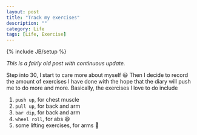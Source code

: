 ```yaml
---
layout: post
title: "Track my exercises"
description: ""
category: Life
tags: [Life, Exercise]
---
```

{% include JB/setup %}

<script type="text/javascript" src="http://cdn.mathjax.org/mathjax/latest/MathJax.js?config=TeX-AMS-MML_HTMLorMML"></script>

_This is a fairly old post with continuous update._

Step into 30, I start to care more about myself :smiley: Then I decide to record the amount of exercises I have done with the hope that the diary will push me to do more and more. Basically, the exercises I love to do include

1. `push up`, for chest muscle
1. `pull up`, for back and arm 
1. `bar dip`, for back and arm
1. `wheel roll`, for abs :laughing:
1. some lifting exercises, for arms :muscle:


<script src="http://d3js.org/d3.v3.min.js" charset="utf-8"></script>

<style>

body {
  shape-rendering: crispEdges;
}

.day {
  fill: #fff;
  stroke: #ccc;
}

.month {
  fill: none;
  stroke: #000;
  stroke-width: 2px;
}

.RdYlGn .q0-11{fill:rgb(165,0,38)}
.RdYlGn .q1-11{fill:rgb(215,48,39)}
.RdYlGn .q2-11{fill:rgb(244,109,67)}
.RdYlGn .q3-11{fill:rgb(253,174,97)}
.RdYlGn .q4-11{fill:rgb(254,224,139)}
.RdYlGn .q5-11{fill:rgb(255,255,191)}
.RdYlGn .q6-11{fill:rgb(217,239,139)}
.RdYlGn .q7-11{fill:rgb(166,217,106)}
.RdYlGn .q8-11{fill:rgb(102,189,99)}
.RdYlGn .q9-11{fill:rgb(26,152,80)}
.RdYlGn .q10-11{fill:rgb(0,104,55)}

</style>

<example1>
	
<script type="text/javascript">



  var sessions = [
{'date': '2015-11-19', 'pull_up': 40, 'push_up': 20  , 'ab_wheel_roll': 0  , 'bar_dip': 70  , 'gym': 1, 'arm': 0  , 'shoulder': 0 , 'bouldering': 0 },
{'date': '2015-11-10', 'pull_up': 40, 'push_up': 0   , 'ab_wheel_roll': 0  , 'bar_dip': 60  , 'gym': 1, 'arm': 0  , 'shoulder': 0 , 'bouldering': 0 },
{'date': '2015-10-30', 'pull_up': 50, 'push_up': 70  , 'ab_wheel_roll': 0  , 'bar_dip': 0   , 'gym': 1, 'arm': 0  , 'shoulder': 0 , 'bouldering': 0 },
{'date': '2015-10-27', 'pull_up':  0, 'push_up': 150 , 'ab_wheel_roll': 0  , 'bar_dip': 0   , 'gym': 0, 'arm': 0  , 'shoulder': 0 , 'bouldering': 0 },
{'date': '2015-10-23', 'pull_up': 50, 'push_up': 0   , 'ab_wheel_roll': 0  , 'bar_dip': 70  , 'gym': 1, 'arm': 0  , 'shoulder': 40, 'bouldering': 0 },
{'date': '2015-10-20', 'pull_up': 50, 'push_up': 0   , 'ab_wheel_roll': 0  , 'bar_dip': 40  , 'gym': 1, 'arm': 40 , 'shoulder': 40, 'bouldering': 0 },
{'date': '2015-10-19', 'pull_up': 10, 'push_up': 0   , 'ab_wheel_roll': 0  , 'bar_dip': 0   , 'gym': 0, 'arm': 0  , 'shoulder': 0 , 'bouldering': 0 },
{'date': '2015-10-15', 'pull_up': 40, 'push_up': 0   , 'ab_wheel_roll': 0  , 'bar_dip': 0   , 'gym': 1, 'arm': 0  , 'shoulder': 60, 'bouldering': 0 },
{'date': '2015-10-13', 'pull_up': 40, 'push_up': 0   , 'ab_wheel_roll': 0  , 'bar_dip': 0   , 'gym': 1, 'arm': 0  , 'shoulder': 40, 'bouldering': 0 },
{'date': '2015-10-10', 'pull_up':  0, 'push_up': 0   , 'ab_wheel_roll': 0  , 'bar_dip': 0   , 'gym': 0, 'arm': 0  , 'shoulder': 0 , 'bouldering': 1 },
{'date': '2015-09-18', 'pull_up': 50, 'push_up': 0   , 'ab_wheel_roll': 0  , 'bar_dip': 50  , 'gym': 1, 'arm': 0  , 'shoulder': 30, 'bouldering': 0 },
{'date': '2015-09-15', 'pull_up': 60, 'push_up': 0   , 'ab_wheel_roll': 0  , 'bar_dip': 100 , 'gym': 1, 'arm': 0  , 'shoulder': 0 , 'bouldering': 0 },
{'date': '2015-09-13', 'pull_up':  0, 'push_up': 100 , 'ab_wheel_roll': 0  , 'bar_dip':   0 , 'gym': 0, 'arm': 0  , 'shoulder': 0 , 'bouldering': 0 },
{'date': '2015-09-12', 'pull_up':  0, 'push_up': 20  , 'ab_wheel_roll': 0  , 'bar_dip':   0 , 'gym': 0, 'arm': 0  , 'shoulder': 0 , 'bouldering': 0 },
{'date': '2015-09-11', 'pull_up': 50, 'push_up': 0   , 'ab_wheel_roll': 0  , 'bar_dip': 100 , 'gym': 1, 'arm': 10 , 'shoulder': 0 , 'bouldering': 0 },
{'date': '2015-09-09', 'pull_up': 50, 'push_up': 0   , 'ab_wheel_roll': 0  , 'bar_dip': 100 , 'gym': 1, 'arm': 0  , 'shoulder': 0 , 'bouldering': 0 },
{'date': '2015-09-04', 'pull_up': 50, 'push_up': 0   , 'ab_wheel_roll': 0  , 'bar_dip': 110 , 'gym': 1, 'arm': 40 , 'shoulder': 0 , 'bouldering': 0 },
{'date': '2015-09-02', 'pull_up': 40, 'push_up': 0   , 'ab_wheel_roll': 0  , 'bar_dip': 0   , 'gym': 0, 'arm': 0  , 'shoulder': 0 , 'bouldering': 0 },
{'date': '2015-08-29', 'pull_up': 40, 'push_up': 0   , 'ab_wheel_roll': 0  , 'bar_dip': 100 , 'gym': 0, 'arm': 0  , 'shoulder': 0 , 'bouldering': 0 },
{'date': '2015-08-26', 'pull_up': 40, 'push_up': 0   , 'ab_wheel_roll': 0  , 'bar_dip': 100 , 'gym': 1, 'arm': 40 , 'shoulder': 0 , 'bouldering': 0 },
{'date': '2015-08-21', 'pull_up': 40, 'push_up': 0   , 'ab_wheel_roll': 0  , 'bar_dip': 100 , 'gym': 1, 'arm': 0  , 'shoulder': 0 , 'bouldering': 0 },
{'date': '2015-08-18', 'pull_up': 0 , 'push_up': 100 , 'ab_wheel_roll': 0  , 'bar_dip': 0   , 'gym': 0, 'arm': 0  , 'shoulder': 0 , 'bouldering': 0 },
{'date': '2015-08-15', 'pull_up': 45, 'push_up': 0   , 'ab_wheel_roll': 10 , 'bar_dip': 100 , 'gym': 1, 'arm': 0  , 'shoulder': 0 , 'bouldering': 0 },
{'date': '2015-08-14', 'pull_up': 20, 'push_up': 100 , 'ab_wheel_roll': 0  , 'bar_dip': 0   , 'gym': 0, 'arm': 0  , 'shoulder': 0 , 'bouldering': 0 },
{'date': '2015-08-12', 'pull_up': 0 , 'push_up': 100 , 'ab_wheel_roll': 0  , 'bar_dip': 0   , 'gym': 0, 'arm': 0  , 'shoulder': 0 , 'bouldering': 0 },
{'date': '2015-07-31', 'pull_up': 40, 'push_up': 0   , 'ab_wheel_roll': 0  , 'bar_dip': 130 , 'gym': 1, 'arm': 60 , 'shoulder': 0 , 'bouldering': 0 },
{'date': '2015-07-28', 'pull_up': 40, 'push_up': 0   , 'ab_wheel_roll': 0  , 'bar_dip': 130 , 'gym': 1, 'arm': 60 , 'shoulder': 0 , 'bouldering': 0 },
{'date': '2015-07-25', 'pull_up': 20, 'push_up': 30  , 'ab_wheel_roll': 0  , 'bar_dip': 130 , 'gym': 1, 'arm': 60 , 'shoulder': 0 , 'bouldering': 0 },
{'date': '2015-07-21', 'pull_up': 20, 'push_up': 40  , 'ab_wheel_roll': 40 , 'bar_dip': 140 , 'gym': 1, 'arm': 60 , 'shoulder': 0 , 'bouldering': 0 },
{'date': '2015-07-18', 'pull_up':  0, 'push_up': 150 , 'ab_wheel_roll': 0  , 'bar_dip': 0   , 'gym': 0, 'arm': 0  , 'shoulder': 0 , 'bouldering': 0 },
{'date': '2015-07-16', 'pull_up':  0, 'push_up': 100 , 'ab_wheel_roll': 0  , 'bar_dip': 0   , 'gym': 0, 'arm': 0  , 'shoulder': 0 , 'bouldering': 0 },
{'date': '2015-07-14', 'pull_up':  0, 'push_up': 10  , 'ab_wheel_roll': 0  , 'bar_dip': 0   , 'gym': 0, 'arm': 0  , 'shoulder': 0 , 'bouldering': 0 },
{'date': '2015-07-11', 'pull_up':  0, 'push_up': 80  , 'ab_wheel_roll': 0  , 'bar_dip': 0   , 'gym': 0, 'arm': 0  , 'shoulder': 0 , 'bouldering': 0 },
{'date': '2015-07-10', 'pull_up': 40, 'push_up': 0   , 'ab_wheel_roll': 0  , 'bar_dip': 10  , 'gym': 1, 'arm': 50 , 'shoulder': 0 , 'bouldering': 0 },
{'date': '2015-07-03', 'pull_up': 40, 'push_up': 0   , 'ab_wheel_roll': 0  , 'bar_dip': 75  , 'gym': 1, 'arm': 0  , 'shoulder': 0 , 'bouldering': 0 },
{'date': '2015-06-12', 'pull_up': 30, 'push_up': 0   , 'ab_wheel_roll': 20 , 'bar_dip': 110 , 'gym': 1, 'arm': 100, 'shoulder': 0 , 'bouldering': 0 },
{'date': '2015-06-09', 'pull_up': 40, 'push_up': 0   , 'ab_wheel_roll': 20 , 'bar_dip': 100 , 'gym': 1, 'arm': 0  , 'shoulder': 0 , 'bouldering': 0 },
{'date': '2015-05-29', 'pull_up': 40, 'push_up': 0   , 'ab_wheel_roll': 0  , 'bar_dip': 100 , 'gym': 1, 'arm': 0  , 'shoulder': 0 , 'bouldering': 0 },
{'date': '2015-05-16', 'pull_up': 0 , 'push_up': 0   , 'ab_wheel_roll': 30 , 'bar_dip': 0   , 'gym': 0, 'arm': 0  , 'shoulder': 0 , 'bouldering': 0 },
{'date': '2015-05-15', 'pull_up': 35, 'push_up': 0   , 'ab_wheel_roll': 20 , 'bar_dip': 120 , 'gym': 1, 'arm': 0  , 'shoulder': 0 , 'bouldering': 0 },
{'date': '2015-05-13', 'pull_up': 20, 'push_up': 100 , 'ab_wheel_roll': 20 , 'bar_dip': 0   , 'gym': 0, 'arm': 0  , 'shoulder': 0 , 'bouldering': 0 },
{'date': '2015-05-11', 'pull_up': 20, 'push_up': 100 , 'ab_wheel_roll': 0  , 'bar_dip': 0   , 'gym': 0, 'arm': 0  , 'shoulder': 0 , 'bouldering': 0 },
{'date': '2015-05-08', 'pull_up': 20, 'push_up': 100 , 'ab_wheel_roll': 0  , 'bar_dip': 0   , 'gym': 0, 'arm': 0  , 'shoulder': 0 , 'bouldering': 0 },
];


/*-----------------------------*/

var width    = 900,
    height   = 300,
    cellSize = 13; // cell size

var no_months_in_a_row = Math.floor(width / (cellSize * 7 + 50));
var shift_up = cellSize * 3;

var day = d3.time.format("%w"), // day of the week
    day_of_month = d3.time.format("%e") // day of the month
    day_of_year = d3.time.format("%j")
    week = d3.time.format("%U"), // week number of the year
    month = d3.time.format("%m"), // month number
    year = d3.time.format("%Y"),
    percent = d3.format(".1%"),
    format = d3.time.format("%Y-%m-%d");


var color = d3.scale.linear().range(["white", 'red']).domain([0, 250])
var dateParse = d3.time.format("%Y-%m-%d");

var svg = d3.select("example1").selectAll("svg")
    .data(d3.range(2015, 2016))
    .enter().append("svg")
    .attr("width", width)
    .attr("height", height)
    .attr("class", "RdYlGn")
    .append("g")

svg.append("text")
    .attr("transform", "translate(-6," + cellSize * 3.5 + ")rotate(-90)")
    .style("text-anchor", "middle")
    .text(function(d) { return d; });

var rect = svg.selectAll(".day")
        .data(function(d) { 
          return d3.time.days(new Date(d, 0, 1), new Date(d + 1, 0, 1));
        })
      .enter().append("rect")
        .attr("class", "day")
        .attr("width", cellSize)
        .attr("height", cellSize)
        .attr("x", function(d) {
          var month_padding = 1.2 * cellSize*7 * ((month(d)-1) % (no_months_in_a_row));
          return day(d) * cellSize + month_padding; 
        })
        .attr("y", function(d) { 
          var week_diff = week(d) - week(new Date(year(d), month(d)-1, 1) );
          var row_level = Math.ceil(month(d) / (no_months_in_a_row));
          return (week_diff*cellSize) + row_level*cellSize*8 - cellSize/2 - shift_up;
        })
        .datum(format);

var month_titles = svg.selectAll(".month-title")  // Jan, Feb, Mar and the whatnot
      .data(function(d) { 
        return d3.time.months(new Date(d, 0, 1), new Date(d + 1, 0, 1)); })
    .enter().append("text")
      .text(monthTitle)
      .attr("x", function(d, i) {
        var month_padding = 1.2 * cellSize*7* ((month(d)-1) % (no_months_in_a_row));
        return month_padding;
      })
      .attr("y", function(d, i) {
        var week_diff = week(d) - week(new Date(year(d), month(d)-1, 1) );
        var row_level = Math.ceil(month(d) / (no_months_in_a_row));
        return (week_diff*cellSize) + row_level*cellSize*8 - cellSize - shift_up;
      })
      .attr("class", "month-title")
      .attr("d", monthTitle);

var year_titles = svg.selectAll(".year-title")  // Jan, Feb, Mar and the whatnot
      .data(function(d) { 
        return d3.time.years(new Date(d, 0, 1), new Date(d + 1, 0, 1)); })
      .enter().append("text")
      .text(yearTitle)
      .attr("x", function(d, i) { return width/2 - 100; })
      .attr("y", function(d, i) { return cellSize*5.5 - shift_up; })
      .attr("class", "year-title")
      .attr("d", yearTitle);

var tooltip = d3.select("body")
  .append("div").attr("id", "tooltip")
  .style("position", "absolute")
  .style("z-index", "10")
  .style("visibility", "hidden")
  .text("a simple tooltip");

d3.json("", function(error, data) {

  sessions.forEach(function(d) {
    d.dd = format(dateParse.parse(d.date));
  });

  var nest = d3.nest()
    .key(function(d) { return d.dd; })
    .map(sessions);

  rect.filter(function(d) { return d in nest; })
    .attr("class", function(d) { return "day"; })
    .style("fill", function(d) { return color(nest[d][0].pull_up+nest[d][0].push_up+nest[d][0].ab_wheel_roll+nest[d][0].bar_dip+nest[d][0].arm+nest[d][0].shoulder); })


   //  Tooltip
  rect.on("mouseover", mouseover);
  rect.on("mouseout", mouseout);

  function mouseover(d) {
    tooltip.style("visibility", "visible");

    var textcontent = (nest[d] !== undefined) ?  "\n pull up:\t\t" + nest[d][0].pull_up + "\n push up:\t\t" + nest[d][0].push_up + "\n ab wheel roll:\t" + nest[d][0].ab_wheel_roll + "\n bar dip:\t\t" + nest[d][0].bar_dip + "\n arm:\t\t\t" + nest[d][0].arm + "\n shoulder:\t\t" + nest[d][0].shoulder: '\n No GYM ?? Kidding me ??';
    var textdata = d + ":" + textcontent;

    tooltip.transition()        
      .duration(200)      
      .style("opacity", 1);  
    
    tooltip.html(textdata)  
      .style("left", (d3.event.pageX)+30 + "px")     
      .style("top", (d3.event.pageY) + "px"); 
   }

  function mouseout (d) {
    tooltip.transition()
      .duration(500)      
      .style("opacity", 0); 
    var $tooltip = $("#tooltip");
    $tooltip.empty();
   }
});

function monthPath(t0) {
  var t1 = new Date(t0.getFullYear(), t0.getMonth() + 1, 0),
    d0 = +day(t0), w0 = +week(t0),
    d1 = +day(t1), w1 = +week(t1);
  return "M" + (w0 + 1) * cellSize + "," + d0 * cellSize
    + "H" + w0 * cellSize + "V" + 7 * cellSize
    + "H" + w1 * cellSize + "V" + (d1 + 1) * cellSize
    + "H" + (w1 + 1) * cellSize + "V" + 0
    + "H" + (w0 + 1) * cellSize + "Z";


}

function dayTitle (t0) {
  return t0.toString().split(" ")[2];
}
function monthTitle (t0) {
  return t0.toString().split(" ")[1];
}
function yearTitle (t0) {
  return t0.toString().split(" ")[3];
}


/*-----------------------------*/


// The table generation function
function tabulate(data, columns) {
	
    var table = d3.select("example1").append("table")
            .attr("style", "margin-left: 0px"),
        thead = table.append("thead"),
        tbody = table.append("tbody");

    // append the header row
    thead.append("tr")
        .selectAll("th")
        .data(columns)
        .enter()
        .append("th")
        .text(function(column) { return column; });

    // create a row for each object in the data
    var rows = tbody.selectAll("tr")
        .data(data)
        .enter()
        .append("tr");

    // create a cell in each row for each column
    var cells = rows.selectAll("td")
        .data(function(row) {
            return columns.map(function(column) {
                return {column: column, value: row[column]};
            });
        })
        .enter()
        .append("td")
        .attr("style", "font-family: Courier") // sets the font style
        .html(function(d) { return d.value; });

    return table;
}

// render the table
var peopleTable = tabulate(sessions, ["date", "pull_up", "push_up", "ab_wheel_roll", "bar_dip", "gym", "arm", "shoulder", "	bouldering"]);




</script>

</example1>



               
                

